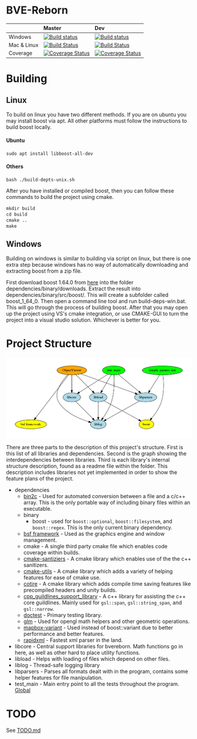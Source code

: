 # BVE-Reborn

|             |  Master  |   Dev  |
|:------------|:---------|:-------|
| Windows     | [![Build status](https://ci.appveyor.com/api/projects/status/jj5g84unpljcko9p/branch/master?svg=true)](https://ci.appveyor.com/project/cwfitzgerald/bve-reborn/branch/master) | [![Build status](https://ci.appveyor.com/api/projects/status/jj5g84unpljcko9p/branch/dev?svg=true)](https://ci.appveyor.com/project/cwfitzgerald/bve-reborn/branch/dev) |
| Mac & Linux | [![Build Status](https://travis-ci.org/BVE-Reborn/bve-reborn.svg?branch=master)](https://travis-ci.org/BVE-Reborn/bve-reborn)                                                 | [![Build Status](https://travis-ci.org/BVE-Reborn/bve-reborn.svg?branch=dev)](https://travis-ci.org/BVE-Reborn/bve-reborn)                                              |
| Coverage    | [![Coverage Status](https://coveralls.io/repos/github/BVE-Reborn/bve-reborn/badge.svg?branch=master)](https://coveralls.io/github/BVE-Reborn/bve-reborn?branch=master)        | [![Coverage Status](https://coveralls.io/repos/github/BVE-Reborn/bve-reborn/badge.svg?branch=dev)](https://coveralls.io/github/BVE-Reborn/bve-reborn?branch=dev)        |

# Building

## Linux

To build on linux you have two different methods. If you are on ubuntu you may install boost via apt. All other platforms must follow the instructions to build boost locally.

#### Ubuntu

```commandline
sudo apt install libboost-all-dev
```

#### Others

```commandline
bash ./build-depts-unix.sh
```

After you have installed or compiled boost, then you can follow these commands to build the project using cmake.

```commandline
mkdir build
cd build
cmake ..
make
```

## Windows

Building on windows is similar to building via script on linux, but there is one extra step because windows has no way of automatically downloading and extracting boost from a zip file.

First download boost 1.64.0 from [here](https://dl.bintray.com/boostorg/release/1.64.0/source/) into the folder dependencies/binary/downloads. Extract the result into dependencies/binary/src/boost/. This will create a subfolder called boost_1_64_0. Then open a command line tool and run build-deps-win.bat. This will go through the process of building boost. After that you may open up the project using VS's cmake integration, or use CMAKE-GUI to turn the project into a visual studio solution. Whichever is better for you.

# Project Structure

![](project_structure.png)

There are three parts to the description of this project's structure. First is this list of all libraries and dependencies. Second is the graph showing the interdependencies between libraries. Third is each library's internal structure description, found as a readme file within the folder. This description includes libraries not yet implemented in order to show the feature plans of the project.

 - dependencies
   - [bin2c](https://github.com/cwfitzgerald/bin2c) - Used for automated conversion between a file and a c/c++ array. This is the only portable way of including binary files within an executable. 
   - binary
     - boost - used for `boost::optional`, `boost::filesystem`, and `boost::regex`. This is the only current binary dependency. 
   - [bsf framework](https://github.com/GameFoundry/bsf) - Used as the graphics engine and window management.
   - cmake - A single third party cmake file which enables code coverage within builds.
   - [cmake-santiziers](https://github.com/arsenm/sanitizers-cmake/tree/6947cff3a9c9305eb9c16135dd81da3feb4bf87f) - A cmake library which enables use of the the c++ sanitizers.
   - [cmake-utils](https://github.com/cwfitzgerald/cmake-utils/tree/002fbf11a9448bf4c297ac34dd31e277b9f30c1f) - A cmake library which adds a variety of helping features for ease of cmake use.
   - [cotire](https://github.com/sakra/cotire/tree/cotire-1.8.0) - A cmake library which adds compile time saving features like precompiled headers and unity builds.
   - [cpp_guildlines_support_library](https://github.com/Microsoft/GSL/tree/v1.0.0) - A c++ library for assisting the c++ core guildlines. Mainly used for `gsl::span`, `gsl::string_span`, and `gsl::narrow`.
   - [doctest](https://github.com/onqtam/doctest/tree/1.2.9) - Primary testing library.
   - [glm](https://github.com/g-truc/glm/tree/0.9.9-a2) - Used for opengl math helpers and other geometric operations.
   - [mapbox-variant](https://github.com/mapbox/variant/tree/v1.1.5) - Used instead of boost::variant due to better performance and better features.
   - [rapidxml](http://rapidxml.sourceforge.net/) - Fastest xml parser in the land.
 - libcore - Central support libraries for bvereborn. Math functions go in here, as well as other hard to place utility functions.
 - libload - Helps with loading of files which depend on other files.
 - liblog - Thread-safe logging library
 - libparsers - Parses all formats dealt with in the program, contains some helper features for file manipulation.
 - test_main - Main entry point to all the tests throughout the program.
[Global](global.html)

# TODO

 See [TODO.md](TODO.md)
